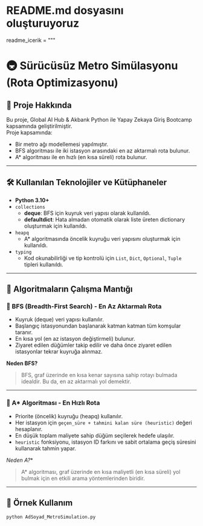 # README.md dosyasını oluşturuyoruz
readme_icerik = """
# 🚇 Sürücüsüz Metro Simülasyonu (Rota Optimizasyonu)

## 📌 Proje Hakkında
Bu proje, Global AI Hub & Akbank Python ile Yapay Zekaya Giriş Bootcamp kapsamında geliştirilmiştir.  
Proje kapsamında:
- Bir metro ağı modellemesi yapılmıştır.
- BFS algoritması ile iki istasyon arasındaki en az aktarmalı rota bulunur.
- A* algoritması ile en hızlı (en kısa süreli) rota bulunur.

---

## 🛠 Kullanılan Teknolojiler ve Kütüphaneler
- **Python 3.10+**
- `collections`  
   - **deque**: BFS için kuyruk veri yapısı olarak kullanıldı.  
   - **defaultdict**: Hata almadan otomatik olarak liste üreten dictionary oluşturmak için kullanıldı.  
- `heapq`  
   - A* algoritmasında öncelik kuyruğu veri yapısını oluşturmak için kullanıldı.  
- `typing`  
   - Kod okunabilirliği ve tip kontrolü için `List`, `Dict`, `Optional`, `Tuple` tipleri kullanıldı.  

---

## 📖 Algoritmaların Çalışma Mantığı

### 🔎 BFS (Breadth-First Search) - En Az Aktarmalı Rota
- Kuyruk (deque) veri yapısı kullanılır.
- Başlangıç istasyonundan başlanarak katman katman tüm komşular taranır.
- En kısa yol (en az istasyon değiştirmeli) bulunur.
- Ziyaret edilen düğümler takip edilir ve daha önce ziyaret edilen istasyonlar tekrar kuyruğa alınmaz.

**Neden BFS?**  
> BFS, graf üzerinde en kısa kenar sayısına sahip rotayı bulmada idealdir. Bu da, en az aktarmalı yol demektir.

---

### 🧭 A* Algoritması - En Hızlı Rota
- Priorite (öncelik) kuyruğu (heapq) kullanılır.
- Her istasyon için `geçen_süre + tahmini kalan süre (heuristic)` değeri hesaplanır.
- En düşük toplam maliyete sahip düğüm seçilerek hedefe ulaşılır.
- `heuristic` fonksiyonu, istasyon ID farkını ve sabit ortalama geçiş süresini kullanarak tahmin yapar.

**Neden A*?**  
> A* algoritması, graf üzerinde en kısa maliyetli (en kısa süreli) yol bulmak için en etkili arama yöntemlerinden biridir.  

---

## 🚦 Örnek Kullanım

```bash
python AdSoyad_MetroSimulation.py

